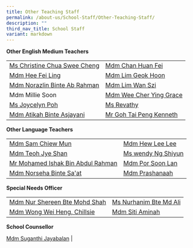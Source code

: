```yaml
---
title: Other Teaching Staff
permalink: /about-us/School-Staff/Other-Teaching-Staff/
description: ""
third_nav_title: School Staff
variant: markdown
---
```

**Other English Medium Teachers**



|  |  | 
| -------- | -------- |
|[Ms Christine Chua Swee Cheng](mailto:christine_chua_swee_cheng@moe.edu.sg) |[Mdm Chan Huan Fei](mailto:chan_huan_fei@moe.edu.sg)
|[Mdm Hee Fei Ling](hee_fei_ling@moe.edu.sg) | [Mdm Lim Geok Hoon](mailto:lim_geok_hoonn@moe.edu.sg)
|[Mdm Norazlin Binte Ab Rahman](mailto:norazlin_ab_rahman@moe.edu.sg)| [Mdm Lim Wan Szi](lim_wan_szi_b@moe.edu.sg)
|Mdm Millie Soon| [Mdm Wee Cher Ying Grace](mailto:grace_wee_cher_ying@moe.edu.sg) |
|[Ms Joycelyn Poh](mailto:joycelyn_poh_xue_ying@moe.edu.sg)| [Ms Revathy](mailto:revathy_pachamuthu@moe.edu.sg)
[Mdm Atikah Binte Asjayani](mailto:atikah_asjayani@moe.edu.sg) | [Mr Goh Tai Peng Kenneth](mailto:kenneth_goh_tai_peng@moe.edu.sg)

**Other Language Teachers**

|  |  | 
| -------- | -------- |
|[Mdm Sam Chiew Mun](mailto:sam_chiew_mun@moe.edu.sg)|[Mdm Hew Lee Lee](mailto:hew_lee_lee@moe.edu.sg)
| [Mdm Teoh Jye Shan](mailto:teoh_jye_shan@moe.edu.sg)| [Ms wendy Ng Shiyun](mailto:wendy_ng_shiyun_a@moe.edu.sg)
|[Mr Mohamed Ishak Bin Abdul Rahman](mailto:mohd_ishak_abdul_rahman@moe.edu.sg)|[Mdm Por Soon Lan](mailto:por_soon_lan@moe.edu.sg)
[Mdm Norseha Binte Sa'at](mailto:norseha_saat@moe.edu.sg) | [Mdm Prashanaah](mailto:prashanaah_yadunathan_pillai_c@moe.edu.sg)


**Special Needs Officer**

|  |  | 
| -------- | -------- |
|[Mdm Nur Shereen Bte Mohd Shah](mailto:nur_shereen_mohamed_shah@moe.edu.sg)|[Ms Nurhanim Bte Md Ali](mailto:nurhanim_mohd_ali@moe.edu.sg)
|[Mdm Wong Wei Heng, Chillsie](mailto:wong_wei_heng_chillsie@moe.edu.sg)|[Mdm Siti Aminah](mailto:siti_aminah_mahfud@moe.edu.sg)

**School Counsellor**

[Mdm Suganthi Jayabalan](mailto:suganthi_jayabalan@moe.edu.sg) |